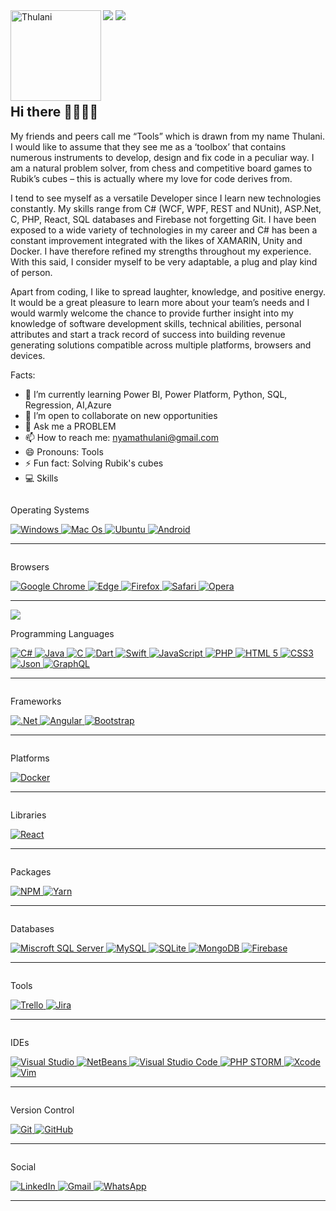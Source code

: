 <img src="https://komarev.com/ghpvc/?username=ThulaniNyama&label=Thulani's+Profile+Views">
<img src="https://github-readme-stats.vercel.app/api?username=ThulaniNyama&show_icons=true&theme=github_dark">
<img height="145em" src="https://github-profile-summary-cards.vercel.app/api/cards/profile-details?username=ThulaniNyama&theme=github_dark" alt="Thulani" align="left"/>
<br><br><br><br><br><br><br>


## Hi there 👋👩🏾‍💻

My friends and peers call me “Tools” which is drawn from my name Thulani.
I would like to assume that they see me as a ‘toolbox’ that contains numerous
instruments to develop, design and fix code in a peculiar way.
I am a natural problem solver, from chess and competitive board games to
Rubik’s cubes – this is actually where my love for code derives from.

I tend to see myself as a versatile Developer since I learn new
technologies constantly. My skills range from C# (WCF, WPF, REST and
NUnit), ASP.Net, C, PHP, React, SQL databases and Firebase not forgetting Git.
I have been exposed to a wide variety of technologies in my career and C# has
been a constant improvement integrated with the likes of XAMARIN, Unity
and Docker. I have therefore refined my strengths throughout my experience.
With this said, I consider myself to be very adaptable, a plug and play kind of person.

Apart from coding, I like to spread laughter, knowledge, and positive energy.
It would be a great pleasure to learn more about your team’s needs and I
would warmly welcome the chance to provide further insight into my
knowledge of software development skills, technical abilities, personal
attributes and start a track record of success into building revenue generating
solutions compatible across multiple platforms, browsers and devices.

Facts:

- 🌱 I’m currently learning Power BI, Power Platform, Python, SQL, Regression, AI,Azure
- 👯 I’m open to collaborate on new opportunities
- 💬 Ask me a PROBLEM
- 📫 How to reach me: nyamathulani@gmail.com
- 😄 Pronouns: Tools
- ⚡ Fun fact: Solving Rubik's cubes
- 💻 Skills
<div class="column">
  <p>Operating Systems</p>
  <a href="https://www.microsoft.com/en-gb/software-download/windows10">
    <img src="https://img.shields.io/badge/Windows-0078D6?style=for-the-badge&logo=windows&logoColor=white" alt="Windows">
  </a>
  <a href="https://www.apple.com/za/macos/">
    <img src="https://img.shields.io/badge/mac%20os-000000?style=for-the-badge&logo=macos&logoColor=F0F0F0" alt="Mac Os">
  </a>
  <a href="https://ubuntu.com/download">
    <img src="https://img.shields.io/badge/Ubuntu-E95420?style=for-the-badge&logo=ubuntu&logoColor=white" alt="Ubuntu">
  </a>
  <a href="https://developer.android.com/studio">
    <img src="https://img.shields.io/badge/Android-3DDC84?style=for-the-badge&logo=android&logoColor=white" alt="Android">
  </a>
</div>
<hr>
<div class="column">
  <p>Browsers</p>
  <a href="https://www.google.com/chrome/fast-and-secure/">
    <img src="https://img.shields.io/badge/Google%20Chrome-4285F4?style=for-the-badge&logo=GoogleChrome&logoColor=white" alt="Google Chrome">
  </a>
  <a href="https://www.microsoft.com/en-us/edge">
    <img src="https://img.shields.io/badge/Edge-0078D7?style=for-the-badge&logo=Microsoft-edge&logoColor=white" alt="Edge">
  </a>
  <a href="https://www.mozilla.org/en-US/firefox/new/">
    <img src="https://img.shields.io/badge/Firefox-FF7139?style=for-the-badge&logo=Firefox-Browser&logoColor=white" alt="Firefox">
  </a>
  <a href="https://support.apple.com/downloads/safari">
    <img src="https://img.shields.io/badge/Safari-000000?style=for-the-badge&logo=Safari&logoColor=white" alt="Safari">
  </a>
  <a href="https://www.opera.com/gx">
    <img src="https://img.shields.io/badge/Opera-FF1B2D?style=for-the-badge&logo=Opera&logoColor=white" alt="Opera">
  </a>
</div>
<div class="column">
  <hr>
  <img src="https://github-readme-stats.vercel.app/api/top-langs/?username=ThulaniNyama&layout=compact&&langs_count=10)](https://github.com/anuraghazra/github-readme-stats">
  <p>Programming Languages</p>
  <a href="https://docs.microsoft.com/en-us/dotnet/csharp/">
    <img src="https://img.shields.io/badge/c%23-%23239120.svg?style=for-the-badge&logo=c-sharp&logoColor=white" alt="C#">
  </a>
  <a href="https://www.java.com/en/">
    <img src="https://img.shields.io/badge/java-%23ED8B00.svg?style=for-the-badge&logo=java&logoColor=white" alt="Java">
  </a>
  <a href="https://www.learn-c.org/">
    <img src="https://img.shields.io/badge/c-%2300599C.svg?style=for-the-badge&logo=c&logoColor=white" alt="C">
  </a>
  <a href="https://dart.dev/">
    <img src="https://img.shields.io/badge/Dart-0175C2?style=for-the-badge&logo=dart&logoColor=white" alt="Dart">
  </a>
  <a href="https://developer.apple.com/swift/">
    <img src="https://img.shields.io/badge/swift-F54A2A?style=for-the-badge&logo=swift&logoColor=white" alt="Swift">
  </a>
  <a href="https://www.javascript.com/">
    <img src="https://img.shields.io/badge/javascript-%23323330.svg?style=for-the-badge&logo=javascript&logoColor=%23F7DF1E" alt="JavaScript">
  </a>
  <a href="https://www.php.net/">
    <img src="https://img.shields.io/badge/php-%23777BB4.svg?style=for-the-badge&logo=php&logoColor=white" alt="PHP">
  </a>
  <a href="https://html.com/">
    <img src="https://img.shields.io/badge/html5-%23E34F26.svg?style=for-the-badge&logo=html5&logoColor=white" alt="HTML 5">
  </a>
  <a href="https://www.w3.org/Style/CSS/Overview.en.html">
    <img src="https://img.shields.io/badge/css3-%231572B6.svg?style=for-the-badge&logo=css3&logoColor=white" alt="CSS3">
  </a>
  <a href="https://www.json.org/json-en.html">
    <img src="https://img.shields.io/badge/json-5E5C5C?style=for-the-badge&logo=json&logoColor=white" alt="Json">
  </a>
  <a href="https://graphql.org/">
    <img src="https://img.shields.io/badge/-GraphQL-E10098?style=for-the-badge&logo=graphql&logoColor=white" alt="GraphQL">
  </a>
</div>
<hr>
<div class="column">
  <p>Frameworks</p>
  <a href="https://dotnet.microsoft.com/">
    <img src="https://img.shields.io/badge/.NET-5C2D91?style=for-the-badge&logo=.net&logoColor=white" alt=".Net">
  </a>
  <a href="https://angular.io/">
    <img src="https://img.shields.io/badge/angular-%23DD0031.svg?style=for-the-badge&logo=angular&logoColor=white" alt="Angular">
  </a>
  <a href="https://getbootstrap.com/">
  <img src="https://img.shields.io/badge/bootstrap-%23563D7C.svg?style=for-the-badge&logo=bootstrap&logoColor=white" alt="Bootstrap">
  </a>
</div>
<hr>
<div class="column">
  <p>Platforms</p>
  <a href="https://www.docker.com/">
    <img src="https://img.shields.io/badge/docker-%230db7ed.svg?style=for-the-badge&logo=docker&logoColor=white" alt="Docker">
  </a>
</div>
<hr>
<div class="column">
  <p>Libraries</p>
  <a href="https://reactjs.org/">
  <img src="https://img.shields.io/badge/react-%2320232a.svg?style=for-the-badge&logo=react&logoColor=%2361DAFB" alt="React">
  </a>
</div>
<hr>
<div class="column">
  <p>Packages</p>
  <a href="https://www.npmjs.com/">
    <img src="https://img.shields.io/badge/NPM-%23000000.svg?style=for-the-badge&logo=npm&logoColor=white" alt="NPM">
  </a>
  <a href="https://yarnpkg.com/">
    <img src="https://img.shields.io/badge/yarn-%232C8EBB.svg?style=for-the-badge&logo=yarn&logoColor=white" alt="Yarn">
  </a>
</div>
<hr>
<div class="column">
  <p>Databases</p>
  <a href="https://docs.microsoft.com/en-us/sql/ssms/sql-server-management-studio-ssms?view=sql-server-ver15">
  <img src="https://img.shields.io/badge/Microsoft%20SQL%20Sever-CC2927?style=for-the-badge&logo=microsoft%20sql%20server&logoColor=white" alt="Miscroft SQL Server">
  </>
  <a href="https://www.mysql.com/">
    <img src="https://img.shields.io/badge/mysql-%2300f.svg?style=for-the-badge&logo=mysql&logoColor=white" alt="MySQL">
  </a>
  <a href="https://www.sqlite.org/index.html">
    <img src="https://img.shields.io/badge/sqlite-%2307405e.svg?style=for-the-badge&logo=sqlite&logoColor=white" alt="SQLite">
  </a>
  <a href="https://www.mongodb.com/">
    <img src="https://img.shields.io/badge/MongoDB-%234ea94b.svg?style=for-the-badge&logo=mongodb&logoColor=white" alt="MongoDB">
  </a>
  <a href="https://firebase.google.com/">
    <img src="https://img.shields.io/badge/firebase-%23039BE5.svg?style=for-the-badge&logo=firebase" alt="Firebase">
  </a>
</div>
<hr>
<div class="column">
  <p>Tools</p>
  <a href="https://trello.com/en">
    <img src="https://img.shields.io/badge/Trello-%23026AA7.svg?style=for-the-badge&logo=Trello&logoColor=white" alt="Trello">
  </a>
  <a href="https://www.atlassian.com/software/jira">
    <img src="https://img.shields.io/badge/jira-%230A0FFF.svg?style=for-the-badge&logo=jira&logoColor=white" alt="Jira">
  </a>
</div>
<hr>
<div class="column">
  <p>IDEs</p>
  <a href="https://visualstudio.microsoft.com/downloads/">
    <img src="https://img.shields.io/badge/Visual%20Studio-5C2D91.svg?style=for-the-badge&logo=visual-studio&logoColor=white" alt="Visual Studio">
  </a>
  <a href="https://netbeans.apache.org/download/index.html">
    <img src="https://img.shields.io/badge/NetBeansIDE-1B6AC6.svg?style=for-the-badge&logo=apache-netbeans-ide&logoColor=white" alt="NetBeans">
  </a>
  <a href="https://code.visualstudio.com/download">
    <img src="https://img.shields.io/badge/Visual%20Studio%20Code-0078d7.svg?style=for-the-badge&logo=visual-studio-code&logoColor=white" alt="Visual Studio Code">
  </a>
  <a href="https://www.jetbrains.com/phpstorm/download/#section=windows">
    <img src="https://img.shields.io/badge/phpstorm-143?style=for-the-badge&logo=phpstorm&logoColor=black&color=black&labelColor=darkorchid" alt="PHP STORM">
  </a>
  <a href="https://developer.apple.com/xcode/">
    <img src="https://img.shields.io/badge/Xcode-007ACC?style=for-the-badge&logo=Xcode&logoColor=white" alt="Xcode">
  </a>
  <a href="https://www.vim.org/download.php">
    <img src="https://img.shields.io/badge/VIM-%2311AB00.svg?style=for-the-badge&logo=vim&logoColor=white" alt="Vim">
  </a>
</div>
<hr>
<div class="column">
  <p>Version Control</p>
  <a href="https://git-scm.com/">
    <img src="https://img.shields.io/badge/git-%23F05033.svg?style=for-the-badge&logo=git&logoColor=white" alt="Git">
  </a>
  <a href="https://github.com/ThulaniNyama">
    <img src="https://img.shields.io/badge/github-%23121011.svg?style=for-the-badge&logo=github&logoColor=white" alt="GitHub">
  </a>
</div>
<hr>
<div class="column">
  <p>Social</p>
  <a href="https://www.linkedin.com/in/thulani-nyama-816194198/">
    <img src="https://img.shields.io/badge/linkedin-%230077B5.svg?style=for-the-badge&logo=linkedin&logoColor=white" alt="LinkedIn">
  </a>
  <a href="mailto:nyamathulani@gmail.com">
    <img src="https://img.shields.io/badge/Gmail-D14836?style=for-the-badge&logo=gmail&logoColor=white" alt="Gmail">
  </a>
  <a href="https://wa.me/+27835166484">
    <img src="https://img.shields.io/badge/WhatsApp-25D366?style=for-the-badge&logo=whatsapp&logoColor=white" alt="WhatsApp">
  </a>
</div>

<hr>
